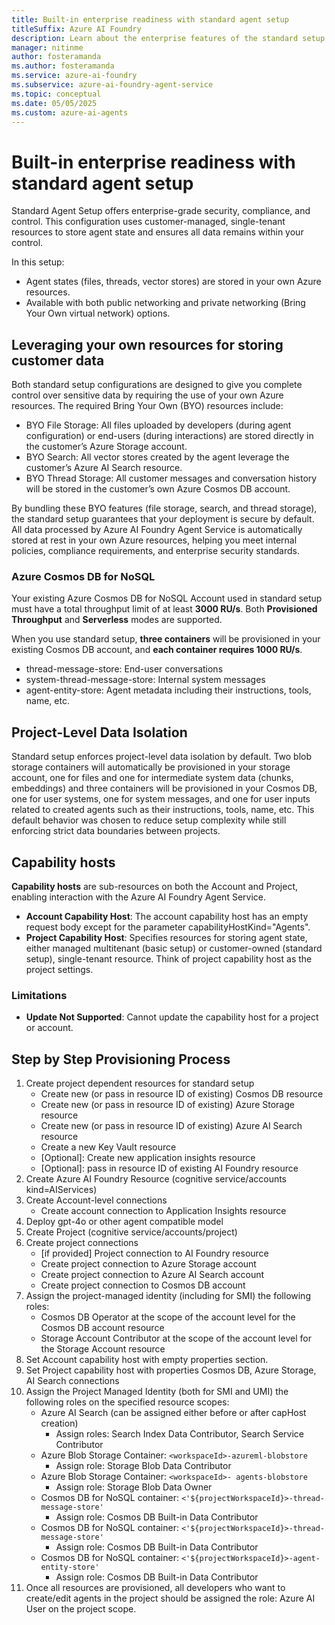 ```yaml
---
title: Built-in enterprise readiness with standard agent setup
titleSuffix: Azure AI Foundry
description: Learn about the enterprise features of the standard setup
manager: nitinme
author: fosteramanda
ms.author: fosteramanda
ms.service: azure-ai-foundry
ms.subservice: azure-ai-foundry-agent-service
ms.topic: conceptual
ms.date: 05/05/2025
ms.custom: azure-ai-agents
---
```


# Built-in enterprise readiness with standard agent setup 

Standard Agent Setup offers enterprise-grade security, compliance, and control. This configuration uses customer-managed, single-tenant resources to store agent state and ensures all data remains within your control.  

In this setup: 
* Agent states (files, threads, vector stores) are stored in your own Azure resources. 
* Available with both public networking and private networking (Bring Your Own virtual network) options. 

## Leveraging your own resources for storing customer data
Both standard setup configurations are designed to give you complete control over sensitive data by requiring the use of your own Azure resources. The required Bring Your Own (BYO) resources include:   
* BYO File Storage: All files uploaded by developers (during agent configuration) or end-users (during interactions) are stored directly in the customer’s Azure Storage account.   
* BYO Search: All vector stores created by the agent leverage the customer’s Azure AI Search resource.   
* BYO Thread Storage: All customer messages and conversation history will be stored in the customer’s own Azure Cosmos DB account.  

By bundling these BYO features (file storage, search, and thread storage), the standard setup guarantees that your deployment is secure by default. All data processed by Azure AI Foundry Agent Service is automatically stored at rest in your own Azure resources, helping you meet internal policies, compliance requirements, and enterprise security standards. 

### Azure Cosmos DB for NoSQL

Your existing Azure Cosmos DB for NoSQL Account used in standard setup must have a total throughput limit of at least **3000 RU/s**. Both **Provisioned Throughput** and **Serverless** modes are supported.

When you use standard setup, **three containers** will be provisioned in your existing Cosmos DB account, and **each container requires 1000 RU/s**.
* thread-message-store: End-user conversations
* system-thread-message-store: Internal system messages
* agent-entity-store: Agent metadata including their instructions, tools, name, etc.

## Project-Level Data Isolation
Standard setup enforces project-level data isolation by default. Two blob storage containers will automatically be provisioned in your storage account, one for files and one for intermediate system data (chunks, embeddings) and three containers will be provisioned in your Cosmos DB, one for user systems, one for system messages, and one for user inputs related to created agents such as their instructions, tools, name, etc. This default behavior was chosen to reduce setup complexity while still enforcing strict data boundaries between projects.

## Capability hosts
**Capability hosts** are sub-resources on both the Account and Project, enabling interaction with the Azure AI Foundry Agent Service. 
- **Account Capability Host**: The account capability host has an empty request body except for the parameter capabilityHostKind="Agents". 
- **Project Capability Host**: Specifies resources for storing agent state, either managed multitenant (basic setup) or customer-owned (standard setup), single-tenant resource. Think of project capability host as the project settings.

### Limitations
- **Update Not Supported**: Cannot update the capability host for a project or account.


## Step by Step Provisioning Process
1. Create project dependent resources for standard setup
    * Create new (or pass in resource ID of existing) Cosmos DB resource 
    * Create new (or pass in resource ID of existing) Azure Storage resource 
    * Create new (or pass in resource ID of existing) Azure AI Search resource 
    * Create a new Key Vault resource 
    * [Optional]: Create new application insights resource 
    * [Optional]: pass in resource ID of existing AI Foundry resource 
2. Create Azure AI Foundry Resource (cognitive service/accounts kind=AIServices) 
3. Create Account-level connections 
    * Create account connection to Application Insights resource 
4. Deploy gpt-4o or other agent compatible model 
5. Create Project (cognitive service/accounts/project) 
6. Create project connections 
    * [if provided] Project connection to AI Foundry resource 
    * Create project connection to Azure Storage account 
    * Create project connection to Azure AI Search account 
    * Create project connection to Cosmos DB account 
7. Assign the project-managed identity (including for SMI) the following roles: 
    * Cosmos DB Operator at the scope of the account level for the Cosmos DB account resource 
    * Storage Account Contributor at the scope of the account level for the Storage Account resource 
8. Set Account capability host with empty properties section. 
9. Set Project capability host with properties Cosmos DB, Azure Storage, AI Search connections 
10. Assign the Project Managed Identity (both for SMI and UMI) the following roles on the specified resource scopes: 
    * Azure AI Search (can be assigned either before or after capHost creation) 
        * Assign roles: Search Index Data Contributor, Search Service Contributor 
    * Azure Blob Storage Container: `<workspaceId>-azureml-blobstore`
        * Assign role: Storage Blob Data Contributor 
    * Azure Blob Storage Container: `<workspaceId>- agents-blobstore` 
        * Assign role: Storage Blob Data Owner  
    * Cosmos DB for NoSQL container: `<'${projectWorkspaceId}>-thread-message-store'`
        * Assign role: Cosmos DB Built-in Data Contributor 
    * Cosmos DB for NoSQL container: `<'${projectWorkspaceId}>-thread-message-store'` 
        * Assign role: Cosmos DB Built-in Data Contributor 
    * Cosmos DB for NoSQL container: `<'${projectWorkspaceId}>-agent-entity-store'` 
        * Assign role: Cosmos DB Built-in Data Contributor 
11. Once all resources are provisioned, all developers who want to create/edit agents in the project should be assigned the role: Azure AI User on the project scope.